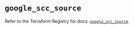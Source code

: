 # `google_scc_source`

Refer to the Terraform Registry for docs: [`google_scc_source`](https://registry.terraform.io/providers/hashicorp/google-beta/6.38.0/docs/resources/google_scc_source).

